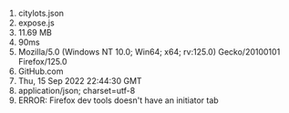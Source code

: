 1. citylots.json
2. expose.js
3. 11.69 MB
4. 90ms
5. Mozilla/5.0 (Windows NT 10.0; Win64; x64; rv:125.0) Gecko/20100101 Firefox/125.0
6. GitHub.com
7. Thu, 15 Sep 2022 22:44:30 GMT
8. application/json; charset=utf-8
9. ERROR: Firefox dev tools doesn't have an initiator tab